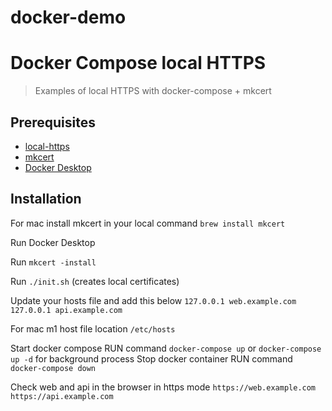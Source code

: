 # docker-demo

# Docker Compose local HTTPS

> Examples of local HTTPS with docker-compose + mkcert

## Prerequisites
- [local-https](https://github.com/HugoDF/docker-compose-local-https)
- [mkcert](https://github.com/FiloSottile/mkcert)
- [Docker Desktop](https://www.docker.com/products/docker-desktop)
## Installation

For mac install mkcert in your local
command `brew install mkcert`

Run Docker Desktop

Run `mkcert -install`

Run `./init.sh` (creates local certificates)

Update your hosts file and add this below
`127.0.0.1 web.example.com`
`127.0.0.1 api.example.com`

For mac m1 host file location `/etc/hosts`

Start docker compose 
 RUN command `docker-compose up` or `docker-compose up -d`  for background process
Stop docker container
 RUN command  `docker-compose down`

Check web and api in the browser in https mode
`https://web.example.com`
`https://api.example.com`

